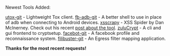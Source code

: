 Newest Tools Added:

[utox-git](https://github.com/notsecure/uTox) - Lightweight Tox client.
[fb-adb-git](https://github.com/facebook) - A better shell to use in place of adb when connecting to Android devices.
[xsscrapy](https://github.com/DanMcInerney/xsscrapy) - XSS Spider by Dan McInerney. Check out his recent [post about the tool](http://danmcinerney.org/xsscrapy-fast-thorough-xss-vulnerability-spider/).
[zuluCrypt](https://github.com/mhogomchungu/zuluCrypt/) - A cli and gui frontend to cryptsetup.
[facebot-git](https://github.com/pun1sh3r/facebot) - A facebook profile and reconnaissance system.
[filibuster-git](https://github.com/subinacls/Filibuster) - An Egress filter mapping application. 

**Thanks for the most recent requests!**
